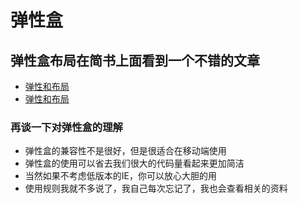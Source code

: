 # 弹性盒

## 弹性盒布局在简书上面看到一个不错的文章
  * [弹性和布局](https://www.jianshu.com/p/5856c4ae91f2)
  * [弹性和布局](https://www.runoob.com/w3cnote/flex-grammar.html)

### 再谈一下对弹性盒的理解
  * 弹性盒的兼容性不是很好，但是很适合在移动端使用
  * 弹性盒的使用可以省去我们很大的代码量看起来更加简洁
  * 当然如果不考虑低版本的IE，你可以放心大胆的用
  * 使用规则我就不多说了，我自己每次忘记了，我也会查看相关的资料